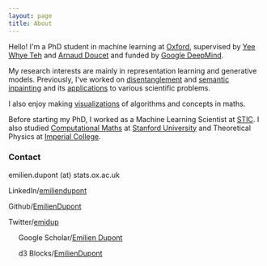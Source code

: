 ```yaml
---
layout: page
title: About
---
```



Hello! I'm a PhD student in machine learning at [Oxford](http://www.ox.ac.uk/), supervised by [Yee Whye Teh](http://www.stats.ox.ac.uk/~teh/) and [Arnaud Doucet](https://www.stats.ox.ac.uk/~doucet/) and funded by [Google DeepMind](https://deepmind.com/).

My research interests are mainly in representation learning and generative models. Previously, I've worked on [disentanglement](https://arxiv.org/abs/1804.00104) and [semantic inpainting](https://arxiv.org/abs/1802.03065) and its [applications](https://arxiv.org/abs/1802.03065) to various scientific problems.

I also enjoy making [visualizations](https://emiliendupont.github.io/visualizations/) of algorithms and concepts in maths.

Before starting my PhD, I worked as a Machine Learning Scientist at [STIC](http://www.slb.com/about/rd/technology/stic.aspx). I also studied [Computational Maths](https://icme.stanford.edu/) at [Stanford University](https://www.stanford.edu/) and Theoretical Physics at [Imperial College](https://www.imperial.ac.uk/).


### Contact
<i class="fa fa-envelope"></i>
emilien.dupont (at) stats.ox.ac.uk

<i class="fa fa-linkedin"></i> LinkedIn/[emiliendupont](https://linkedin.com/in/emiliendupont)

<i class="fa fa-github"></i> Github/[EmilienDupont](https://github.com/EmilienDupont)

<i class="fa fa-twitter"></i> Twitter/[emidup](https://twitter.com/emidup)

<img src="{{ site.url }}/imgs/gscholar_icon.png" style="float: left; align: bottom; width:16px;">&nbsp;Google Scholar/[Emilien Dupont](https://scholar.google.com/citations?user=IY5WyIEAAAAJ&hl=en)

<img src="{{ site.url }}/imgs/d3_icon.png" style="float: left; align: bottom; width:16px;">&nbsp;d3 Blocks/[EmilienDupont](https://bl.ocks.org/EmilienDupont)

